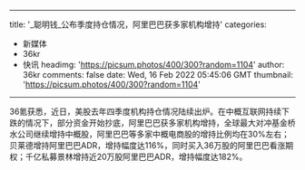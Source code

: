 
---
title: '_聪明钱_公布季度持仓情况，阿里巴巴获多家机构增持'
categories: 
 - 新媒体
 - 36kr
 - 快讯
headimg: 'https://picsum.photos/400/300?random=1104'
author: 36kr
comments: false
date: Wed, 16 Feb 2022 05:45:06 GMT
thumbnail: 'https://picsum.photos/400/300?random=1104'
---

<div>   
36氪获悉，近日，美股去年四季度机构持仓情况陆续出炉。在中概互联网持续下跌的情况下，部分资金开始抄底，阿里巴巴获多家机构增持，全球最大对冲基金桥水公司继续增持中概股，阿里巴巴等多家中概电商股的增持比例均在30%左右；贝莱德增持阿里巴巴ADR，增持幅度达116%，同时买入36万股的阿里巴巴看涨期权；千亿私募景林增持近20万股阿里巴巴ADR，增持幅度达182%。  
</div>
            